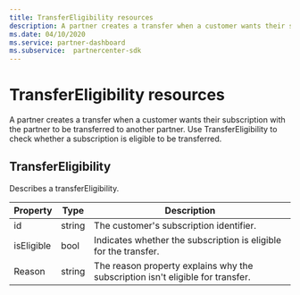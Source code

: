 ```yaml
---
title: TransferEligibility resources
description: A partner creates a transfer when a customer wants their subscription with the partner to be transferred to another partner.
ms.date: 04/10/2020
ms.service: partner-dashboard
ms.subservice:  partnercenter-sdk
---
```


# TransferEligibility resources

A partner creates a transfer when a customer wants their subscription with the partner to be transferred to another partner. Use TransferEligibility to check whether a subscription is eligible to be transferred.

## TransferEligibility

Describes a transferEligibility.

| Property              | Type             | Description                                                                              |
|-----------------------|------------------|------------------------------------------------------------------------------------------|
| id                    | string           | The customer's subscription identifier.                                                  |
| isEligible            | bool             | Indicates whether the subscription is eligible for the transfer.                         |
| Reason                | string           | The reason property explains why the subscription isn't eligible for transfer. |